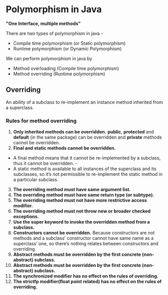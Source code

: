 # Polymorphism in Java

**"One Interface, multiple methods"**

There are two types of polymorphism in java -

- Compile time polymorphism (or Static polymorphism)
- Runtime polymorphism (or Dynamic Polymorphism)

We can perform polymorphism in java by

- Method overloading (Compile time polymorphism)
- Method overriding (Runtime polymorphism)

## Overriding 

An ability of a subclass to re-implement an instance method inherited from a superclass.

### Rules for method overriding 

1. **Only inherited methods can be overridden.**
**public**, **protected** and **default** (in the same package) can be overridden and **private** methods cannot be overridden.
2. **Final and static methods cannot be overridden.**
- A final method means that it cannot be re-implemented by a subclass, thus it cannot be overridden. -
- A static method is available to all instances of the superclass and its subclasses, so it’s not permissible to re-implement the static method in a particular subclass.
3. **The overriding method must have same argument list.**
4. **The overriding method must have same return type (or subtype).**
5. **The overriding method must not have more restrictive access modifier.**
6. **The overriding method must not throw new or broader checked exceptions.**
7. **Use the super keyword to invoke the overridden method from a subclass.**
8. **Constructors cannot be overridden.**
Because constructors are not methods and a subclass’ constructor cannot have same name as a superclass’ one, so there’s nothing relates between constructors and overriding.
9. **Abstract methods must be overridden by the first concrete (non-abstract) subclass.**
10. **Abstract methods must be overridden by the first concrete (non-abstract) subclass.**
11. **The synchronized modifier has no effect on the rules of overriding.**
12. **The strictfp modifier(float point related) has no effect on the rules of overriding.**
